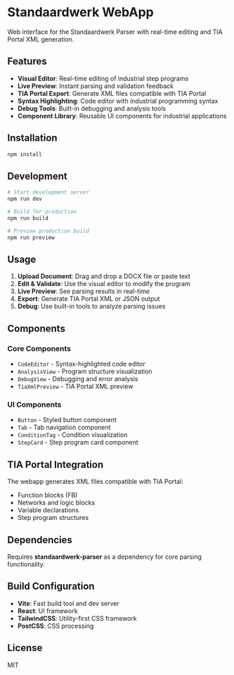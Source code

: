 # Standaardwerk WebApp

Web interface for the Standaardwerk Parser with real-time editing and TIA Portal XML generation.

## Features

- **Visual Editor**: Real-time editing of industrial step programs
- **Live Preview**: Instant parsing and validation feedback
- **TIA Portal Export**: Generate XML files compatible with TIA Portal
- **Syntax Highlighting**: Code editor with industrial programming syntax
- **Debug Tools**: Built-in debugging and analysis tools
- **Component Library**: Reusable UI components for industrial applications

## Installation

```bash
npm install
```

## Development

```bash
# Start development server
npm run dev

# Build for production
npm run build

# Preview production build
npm run preview
```

## Usage

1. **Upload Document**: Drag and drop a DOCX file or paste text
2. **Edit & Validate**: Use the visual editor to modify the program
3. **Live Preview**: See parsing results in real-time
4. **Export**: Generate TIA Portal XML or JSON output
5. **Debug**: Use built-in tools to analyze parsing issues

## Components

### Core Components
- `CodeEditor` - Syntax-highlighted code editor
- `AnalysisView` - Program structure visualization
- `DebugView` - Debugging and error analysis
- `TiaXmlPreview` - TIA Portal XML preview

### UI Components
- `Button` - Styled button component
- `Tab` - Tab navigation component
- `ConditionTag` - Condition visualization
- `StepCard` - Step program card component

## TIA Portal Integration

The webapp generates XML files compatible with TIA Portal:
- Function blocks (FB)
- Networks and logic blocks
- Variable declarations
- Step program structures

## Dependencies

Requires **standaardwerk-parser** as a dependency for core parsing functionality.

## Build Configuration

- **Vite**: Fast build tool and dev server
- **React**: UI framework
- **TailwindCSS**: Utility-first CSS framework
- **PostCSS**: CSS processing

## License

MIT